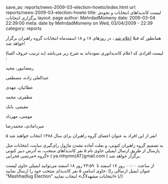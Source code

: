 save_as: reports/news-2009-03-election-howto/index.html
url: reports/news-2009-03-election-howto
title: لیست کاندیداهای انتخابات و نحوه‌ی برگزاری انتخابات
layout: page
author: MehrdadMomeny
date: 2009-03-04 22:39:00
meta: date by MehrdadMomeny on Wed, 03/04/2009 - 22:39
category: reports

همانطور که قبلا [اعلام شد](/reports/news-2009-02-election) ، در روزهای ۱۷ و ۱۸
اسفندماه انتخابات گروه راهبران برگزار خواهد شد!

لیست افرادی که اعلام کاندیداتوری نموده‌اند به شرح زیر می‌باشد (به ترتیب حروف
الفبا) :

رمضانپور، مجید

عبدالعلی زاده، مصطفی

عطائیان، مهدی

مظفری، محمد

مقیمی، بابک

مومنی، مهرداد

میردامادی، محمدرضا



۵ نفر از این افراد به عنوان اعضای گروه راهبران برای سال ۱۳۸۸ انتخاب خواهند شد!

به تصمیم گروه راهبران کنونی، و بعلت آماده نشدن ماژول رای‌گیری سایت، انتخابات
مثل پارسال از طریق ارسال ایمیلی حاوی نام ۵ نفر کاندیداهای منتخب، به آدرس دبیر
کنونی گروه «مرتضی فخرایی» ( ya.mhymn{AT}gmail.com ) برگزار خواهد شد.

از ساعت ۰۰:۰۰ روز ۱۷ اسفند تا  ۲۳:۵۹ روز ۱۸ اسفند می‌توانید ایمیلی حاوی لیست
حاوی اسامی ۵ نفر کاندیدای منتخب خود را ارسال نمایید. (عنوان ایمیل ارسالی را
"Mashhadlug Election" یا «انتخابات مشهدلاگ» انتخاب نمایید!)
